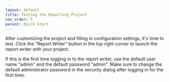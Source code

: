 ```yaml
---
layout: default
title: Testing the Reporting Project
nav_order: 5
parent: Quick Start
---
```


After customizing the project and filling in configuration settings, it's time to test. Click the "Report Writer" button in the top right corner to launch the report writer with your project.

If this is the first time logging in to the report writer, use the default user name "admin" and the default password "admin". Make sure to change the default administrator password in the security dialog after logging in for the first time.